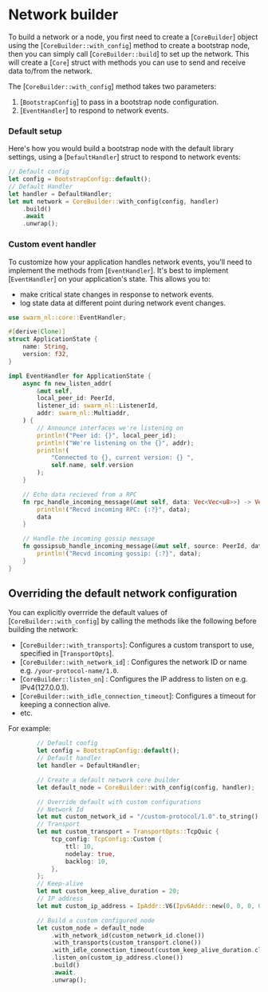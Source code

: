 # Network builder

To build a network or a node, you first need to create a [`CoreBuilder`] object using the [`CoreBuilder::with_config`] method to create a bootstrap node, then you can simply call [`CoreBuilder::build`] to set up the network. This will create a [`Core`] struct with methods you can use to send and receive data to/from the network.

The [`CoreBuilder::with_config`] method takes two parameters:
1. [`BootstrapConfig`] to pass in a bootstrap node configuration.
2. [`EventHandler`] to respond to network events.  

### Default setup

Here's how you would build a bootstrap node with the default library settings, using a [`DefaultHandler`] struct to respond to network events:

```rust
// Default config
let config = BootstrapConfig::default();
// Default Handler
let handler = DefaultHandler;
let mut network = CoreBuilder::with_config(config, handler)
	.build()
	.await
	.unwrap();
```

### Custom event handler

To customize how your application handles network events, you'll need to implement the methods from [`EventHandler`]. It's best to implement [`EventHandler`] on your application's state. This allows you to:
- make critical state changes in response to network events.
- log state data at different point during network event changes.

```rust
use swarm_nl::core::EventHandler;

#[derive(Clone)]
struct ApplicationState {
	name: String,
	version: f32,
}

impl EventHandler for ApplicationState {
	async fn new_listen_addr(
		&mut self,
		local_peer_id: PeerId,
		listener_id: swarm_nl::ListenerId,
		addr: swarm_nl::Multiaddr,
	) {
		// Announce interfaces we're listening on
		println!("Peer id: {}", local_peer_id);
		println!("We're listening on the {}", addr);
		println!(
			"Connected to {}, current version: {} ",
			self.name, self.version
		);
	}

	// Echo data recieved from a RPC
	fn rpc_handle_incoming_message(&mut self, data: Vec<Vec<u8>>) -> Vec<Vec<u8>> {
		println!("Recvd incoming RPC: {:?}", data);
		data
	}

	// Handle the incoming gossip message
	fn gossipsub_handle_incoming_message(&mut self, source: PeerId, data: Vec<String>) {
		println!("Recvd incoming gossip: {:?}", data);
	}
}
```

## Overriding the default network configuration

You can explicitly overrride the default values of [`CoreBuilder::with_config`] by calling the methods like the following before building the network:

- [`CoreBuilder::with_transports`]: Configures a custom transport to use, specified in [`TransportOpts`].
- [`CoreBuilder::with_network_id`] : Configures the network ID or name e.g. `/your-protocol-name/1.0`.
- [`CoreBuilder::listen_on`] : Configures the IP address to listen on e.g. IPv4(127.0.0.1).
- [`CoreBuilder::with_idle_connection_timeout`]: Configures a timeout for keeping a connection alive.
- etc.

For example: 

```rust
		// Default config
		let config = BootstrapConfig::default();
		// Default handler
		let handler = DefaultHandler;

		// Create a default network core builder
		let default_node = CoreBuilder::with_config(config, handler);

		// Override default with custom configurations
		// Network Id
		let mut custom_network_id = "/custom-protocol/1.0".to_string();		
		// Transport
		let mut custom_transport = TransportOpts::TcpQuic {		
			tcp_config: TcpConfig::Custom {
				ttl: 10,
				nodelay: true,
				backlog: 10,
			},
		};
		// Keep-alive	
		let mut custom_keep_alive_duration = 20;	
		// IP address
		let mut custom_ip_address = IpAddr::V6(Ipv6Addr::new(0, 0, 0, 0, 0, 0, 0, 1));	

		// Build a custom configured node
		let custom_node = default_node
			.with_network_id(custom_network_id.clone())
			.with_transports(custom_transport.clone())
			.with_idle_connection_timeout(custom_keep_alive_duration.clone())
			.listen_on(custom_ip_address.clone())
			.build()
			.await.
			.unwrap();
```